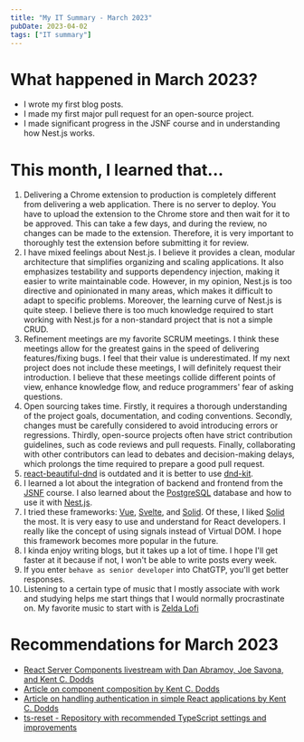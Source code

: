 ```yaml
---
title: "My IT Summary - March 2023"
pubDate: 2023-04-02
tags: ["IT summary"]
---
```


# What happened in March 2023?

- I wrote my first blog posts.
- I made my first major pull request for an open-source project.
- I made significant progress in the JSNF course and in understanding how Nest.js works.

# This month, I learned that...

1. Delivering a Chrome extension to production is completely different from delivering a web application. There is no server to deploy. You have to upload the extension to the Chrome store and then wait for it to be approved. This can take a few days, and during the review, no changes can be made to the extension. Therefore, it is very important to thoroughly test the extension before submitting it for review.
2. I have mixed feelings about Nest.js. I believe it provides a clean, modular architecture that simplifies organizing and scaling applications. It also emphasizes testability and supports dependency injection, making it easier to write maintainable code.
   However, in my opinion, Nest.js is too directive and opinionated in many areas, which makes it difficult to adapt to specific problems. Moreover, the learning curve of Nest.js is quite steep. I believe there is too much knowledge required to start working with Nest.js for a non-standard project that is not a simple CRUD.
3. Refinement meetings are my favorite SCRUM meetings. I think these meetings allow for the greatest gains in the speed of delivering features/fixing bugs. I feel that their value is underestimated. If my next project does not include these meetings, I will definitely request their introduction. I believe that these meetings collide different points of view, enhance knowledge flow, and reduce programmers' fear of asking questions.
4. Open sourcing takes time. Firstly, it requires a thorough understanding of the project goals, documentation, and coding conventions. Secondly, changes must be carefully considered to avoid introducing errors or regressions. Thirdly, open-source projects often have strict contribution guidelines, such as code reviews and pull requests. Finally, collaborating with other contributors can lead to debates and decision-making delays, which prolongs the time required to prepare a good pull request.
5. [react-beautiful-dnd](https://github.com/atlassian/react-beautiful-dnd) is outdated and it is better to use [dnd-kit](https://github.com/clauderic/dnd-kit).
6. I learned a lot about the integration of backend and frontend from the [JSNF](https://www.jsnafrontach.pl/) course. I also learned about the [PostgreSQL](https://www.postgresql.org/) database and how to use it with [Nest.js](https://nestjs.com/).
7. I tried these frameworks: [Vue](https://vuejs.org/), [Svelte](https://svelte.dev/), and [Solid](https://www.solidjs.com/). Of these, I liked [Solid](https://www.solidjs.com/) the most. It is very easy to use and understand for React developers. I really like the concept of using signals instead of Virtual DOM. I hope this framework becomes more popular in the future.
8. I kinda enjoy writing blogs, but it takes up a lot of time. I hope I'll get faster at it because if not, I won't be able to write posts every week.
9. If you enter `behave as senior developer` into ChatGTP, you'll get better responses.
10. Listening to a certain type of music that I mostly associate with work and studying helps me start things that I would normally procrastinate on. My favorite music to start with is [Zelda Lofi](https://www.youtube.com/watch?v=GdzrrWA8e7A)

# Recommendations for March 2023

- [React Server Components livestream with Dan Abramov, Joe Savona, and Kent C. Dodds](https://www.youtube.com/watch?v=h7tur48JSaw&list=PLV5CVI1eNcJi8sor_aQ2AzOeQ3On3suOr)
- [Article on component composition by Kent C. Dodds](https://epicreact.dev/soul-crushing-components/)
- [Article on handling authentication in simple React applications by Kent C. Dodds](https://kentcdodds.com/blog/authentication-in-react-applications)
- [ts-reset - Repository with recommended TypeScript settings and improvements](https://github.com/total-typescript/ts-reset)
